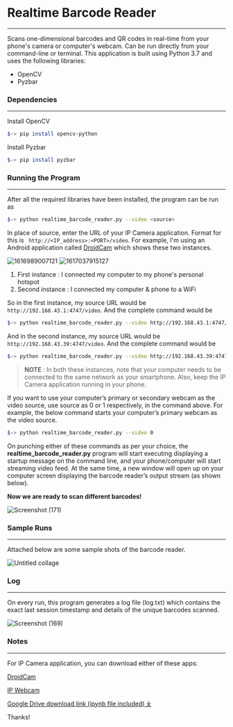 # Realtime Barcode Reader
---
Scans one-dimensional barcodes and QR codes in real-time from your phone's camera or computer's webcam. Can be run directly from your command-line or terminal. This application is built using Python 3.7 and uses the following libraries:

- OpenCV
- Pyzbar

### Dependencies
---
Install OpenCV
```sh
$-> pip install opencv-python
```
Install Pyzbar
```sh
$-> pip install pyzbar
```

### Running the Program
---
After all the required libraries have been installed, the program can be run as
```sh
$-> python realtime_barcode_reader.py --video <source>
```
In place of source, enter the URL of your IP Camera application. Format for this is ``` http://<IP_address>:<PORT>/video```. 
For example, I'm using an Android application called [DroidCam](https://play.google.com/store/apps/details?id=com.dev47apps.droidcam) which shows these two instances.

![1616989007121](https://user-images.githubusercontent.com/80940234/112825314-3bad0680-90a9-11eb-8389-75bc66169550.jpg) ![1617037915127](https://user-images.githubusercontent.com/80940234/112928918-182f9d80-9135-11eb-86a0-a4bb33c35d63.jpg)
1. First instance : I connected my computer to my phone's personal hotspot
2. Second instance : I connected my computer & phone to a WiFi

So in the first instance, my source URL would be ```http://192.168.43.1:4747/video```. And the complete command would be
```sh
$-> python realtime_barcode_reader.py --video http://192.168.43.1:4747/video
```
And in the second instance, my source URL would be ```http://192.168.43.39:4747/video```. And the complete command would be
```sh
$-> python realtime_barcode_reader.py --video http://192.168.43.39:4747/video
```
> **NOTE** : In both these instances, note that your computer needs to be connected to the same network as your smartphone. Also, keep the IP Camera application running in your phone.

If you want to use your computer’s primary or secondary webcam as the video source, use source as 0 or 1 respectively, in the command above. For example, the below command starts your computer’s primary webcam as the video source.
```sh
$-> python realtime_barcode_reader.py --video 0
```
On punching either of these commands as per your choice, the **realtime_barcode_reader.py** program will start executing displaying a startup message on the command line, and your phone/computer will start streaming video feed. At the same time, a new window will open up on your computer screen displaying the barcode reader’s output stream (as shown below).

**Now we are ready to scan different barcodes!**

![Screenshot (171)](https://user-images.githubusercontent.com/80940234/112930070-444c1e00-9137-11eb-95df-a7448370d5db.png)

### Sample Runs
---
Attached below are some sample shots of the barcode reader.

![Untitled collage](https://user-images.githubusercontent.com/80940234/112828520-6bf6a400-90ad-11eb-9630-59833f24a1df.jpg)

### Log
---
On every run, this program generates a log file (log.txt) which contains the exact last session timestamp and details of the unique barcodes scanned.

![Screenshot (169)](https://user-images.githubusercontent.com/80940234/112828876-ed4e3680-90ad-11eb-8651-5d19a8f29fee.png)

### Notes
---
For IP Camera application, you can download either of these apps:

[DroidCam](https://play.google.com/store/apps/details?id=com.dev47apps.droidcam)

[IP Webcam](https://play.google.com/store/apps/details?id=com.pas.webcam)

[Google Drive download link (ipynb file included) ⤓](https://drive.google.com/drive/folders/1PxKK17r4U2jFhb8HkbiN57yTIwbqJ7qy?usp=sharing)

Thanks!

